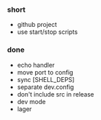 ### short

- github project
- use start/stop scripts

### done

- echo handler
- move port to config
- sync [SHELL_DEPS]
- separate dev.config
- don't include src in release
- dev mode
- lager
